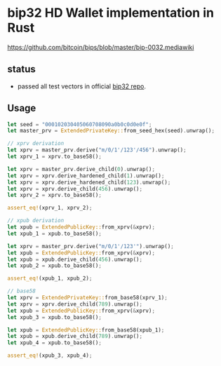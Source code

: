 # bip32 HD Wallet implementation in Rust
https://github.com/bitcoin/bips/blob/master/bip-0032.mediawiki

## status
- passed all test vectors in official [bip32 repo](https://github.com/bitcoin/bips/blob/master/bip-0032.mediawiki#Test_Vectors).

## Usage
```rs
let seed = "000102030405060708090a0b0c0d0e0f";
let master_prv = ExtendedPrivateKey::from_seed_hex(seed).unwrap();

// xprv derivation
let xprv = master_prv.derive("m/0/1'/123'/456").unwrap();
let xprv_1 = xprv.to_base58();

let xprv = master_prv.derive_child(0).unwrap();
let xprv = xprv.derive_hardened_child(1).unwrap();
let xprv = xprv.derive_hardened_child(123).unwrap();
let xprv = xprv.derive_child(456).unwrap();
let xprv_2 = xprv.to_base58();

assert_eq!(xprv_1, xprv_2);

// xpub derivation
let xpub = ExtendedPublicKey::from_xprv(&xprv);
let xpub_1 = xpub.to_base58();

let xprv = master_prv.derive("m/0/1'/123'").unwrap();
let xpub = ExtendedPublicKey::from_xprv(&xprv);
let xpub = xpub.derive_child(456).unwrap();
let xpub_2 = xpub.to_base58();

assert_eq!(xpub_1, xpub_2);

// base58
let xprv = ExtendedPrivateKey::from_base58(xprv_1);
let xprv = xprv.derive_child(789).unwrap();
let xpub = ExtendedPublicKey::from_xprv(&xprv);
let xpub_3 = xpub.to_base58();

let xpub = ExtendedPublicKey::from_base58(xpub_1);
let xpub = xpub.derive_child(789).unwrap();
let xpub_4 = xpub.to_base58();

assert_eq!(xpub_3, xpub_4);

```